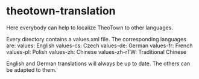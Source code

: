 # theotown-translation
Here everybody can help to localize TheoTown to other languages.

Every directory contains a values.xml file. The corresponding languages are:
values: English
values-cs: Czech
values-de: German
values-fr: French
values-pl: Polish
values-zh: Chinese
values-zh-rTW: Traditional Chinese

English and German translations will always be up to date. The others can be adapted to them.
